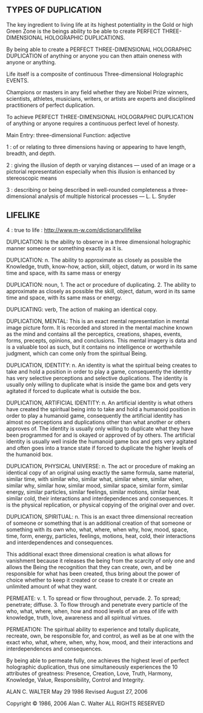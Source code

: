 ## TYPES OF DUPLICATION

The key ingredient to living life at its highest 
potentiality in the Gold or high Green Zone is 
the beings ability to be able to create PERFECT  THREE-DIMENSIONAL HOLOGRAPHIC DUPLICATIONS.

By being able to create a PERFECT 
THREE-DIMENSIONAL HOLOGRAPHIC DUPLICATION of 
anything or anyone you can then attain oneness with anyone or anything.

Life itself is a composite of continuous Three-dimensional Holographic EVENTS.

Champions or masters in any field whether they 
are Nobel Prize winners, scientists, athletes, 
musicians, writers, or artists are experts and 
disciplined practitioners of perfect duplication.

To achieve PERFECT THREE-DIMENSIONAL HOLOGRAPHIC 
DUPLICATION of anything or anyone requires a 
continuous perfect level of honesty.

Main Entry: three-dimensional
Function: adjective

1 : of or relating to three dimensions having or 
appearing to have length, breadth, and depth.

2 : giving the illusion of depth or varying 
distances — used of an image or a pictorial 
representation especially when this illusion is enhanced by stereoscopic means

3 : describing or being described in well-rounded 
completeness a three-dimensional analysis of 
multiple historical processes — L. L. Snyder

## LIFELIKE

4 : true to life : http://www.m-w.com/dictionary/lifelike

DUPLICATION: Is the ability to observe in a three 
dimensional holographic manner someone or something exactly as it is.

DUPLICATION:  n.  The ability to approximate as 
closely as possible the Knowledge, truth, 
know-how, action, skill, object, datum, or word 
in its same time and space, with its same mass or energy

DUPLICATION: noun,  1. The act or procedure of 
duplicating. 2. The ability to approximate as 
closely as possible the skill, object, datum, 
word in its same time and space, with its same mass or energy.

DUPLICATING: verb,  The action of making an identical copy.

DUPLICATION, MENTAL:  This is an exact mental 
representation in mental image picture form.  It 
is recorded and stored in the mental machine 
known as the mind and contains all the 
perceptics, creations, shapes, events, forms, 
precepts, opinions, and conclusions.  This mental 
imagery is data and is a valuable tool as such, 
but it contains no intelligence or worthwhile 
judgment, which can come only from the spiritual Being.

DUPLICATION, IDENTITY:  n.  An identity is what 
the spiritual being creates to take and hold a 
position in order to play a game, consequently 
the identity has very selective perceptions and 
selective duplications. The identity is usually 
only willing to duplicate what is inside the game 
box and gets very agitated if forced to duplicate what is outside the box.

DUPLICATION, ARTIFICIAL IDENTITY:  n.  An 
artificial identity is what others have created 
the spiritual being into to take and hold a 
humanoid position in order to play a humanoid 
game, consequently the artificial identity has 
almost no perceptions and duplications other than 
what another or others approves of. The identity 
is usually only willing to duplicate what they 
have been programmed for and is okayed or 
approved of by others. The artificial identity is 
usually well inside the humanoid game box and 
gets very agitated and often goes into a trance 
state if forced to duplicate the higher levels of the humanoid box.

DUPLICATION, PHYSICAL UNIVERSE:  n.  The act or 
procedure of making an identical copy of an 
original using exactly the same formula, same 
material, similar time, with similar who, similar 
what, similar where, similar when, similar why, 
similar how, similar mood, similar space, similar 
form, similar energy, similar particles, similar 
feelings, similar motions, similar heat, similar 
cold, their interactions and interdependences and 
consequences.  It is the physical replication, or 
physical copying of the original over and over.

DUPLICATION, SPIRITUAL:  n.  This is an exact 
three dimensional recreation of someone or 
something that is an additional creation of that 
someone or something with its own who, what, 
where, when why, how, mood, space, time, form, 
energy, particles, feelings, motions, heat, cold, 
their interactions and interdependences and consequences.

This additional exact three dimensional creation 
is what allows for vanishment because it releases 
the being from the scarcity of only one and 
allows the Being the recognition that they can 
create, own, and be responsible for what has been 
created, thus bring about the power of choice 
whether to keep it created or cease to create it 
or create an unlimited amount of what they want.

PERMEATE:  v.  1. To spread or flow throughout, 
pervade.  2. To spread; penetrate; diffuse.  3. 
To flow through and penetrate every particle of 
the who, what, where, when, how and mood levels 
of an area of life with knowledge, truth, love, 
awareness and all spiritual virtues.

PERMEATION:   The spiritual ability to experience 
and totally duplicate, recreate, own, be 
responsible for, and control, as well as be at 
one with the exact who, what, where, when, why, 
how, mood, and their interactions and interdependences and consequences.

By being able to permeate fully, one achieves the 
highest level of perfect holographic duplication, 
thus one simultaneously experiences the 10 
attributes of greatness: Presence, Creation, 
Love, Truth, Harmony, Knowledge, Value, Responsibility, Control and Integrity.

ALAN C. WALTER
May 29 1986
Revised August 27, 2006

Copyright © 1986, 2006
Alan C. Walter
ALL RIGHTS RESERVED


